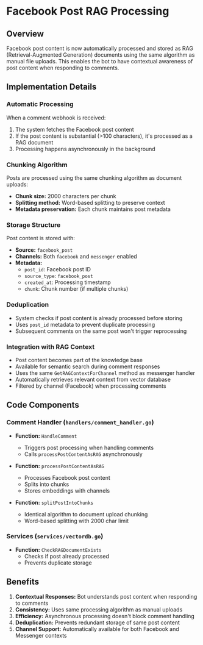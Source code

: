 # Facebook Post RAG Processing

## Overview
Facebook post content is now automatically processed and stored as RAG (Retrieval-Augmented Generation) documents using the same algorithm as manual file uploads. This enables the bot to have contextual awareness of post content when responding to comments.

## Implementation Details

### Automatic Processing
When a comment webhook is received:
1. The system fetches the Facebook post content
2. If the post content is substantial (>100 characters), it's processed as a RAG document
3. Processing happens asynchronously in the background

### Chunking Algorithm
Posts are processed using the same chunking algorithm as document uploads:
- **Chunk size:** 2000 characters per chunk
- **Splitting method:** Word-based splitting to preserve context
- **Metadata preservation:** Each chunk maintains post metadata

### Storage Structure
Post content is stored with:
- **Source:** `facebook_post`
- **Channels:** Both `facebook` and `messenger` enabled
- **Metadata:**
  - `post_id`: Facebook post ID
  - `source_type`: `facebook_post`
  - `created_at`: Processing timestamp
  - `chunk`: Chunk number (if multiple chunks)

### Deduplication
- System checks if post content is already processed before storing
- Uses `post_id` metadata to prevent duplicate processing
- Subsequent comments on the same post won't trigger reprocessing

### Integration with RAG Context
- Post content becomes part of the knowledge base
- Available for semantic search during comment responses
- Uses the same `GetRAGContextForChannel` method as messenger handler
- Automatically retrieves relevant context from vector database
- Filtered by channel (Facebook) when processing comments

## Code Components

### Comment Handler (`handlers/comment_handler.go`)
- **Function:** `HandleComment`
  - Triggers post processing when handling comments
  - Calls `processPostContentAsRAG` asynchronously

- **Function:** `processPostContentAsRAG`
  - Processes Facebook post content
  - Splits into chunks
  - Stores embeddings with channels

- **Function:** `splitPostIntoChunks`
  - Identical algorithm to document upload chunking
  - Word-based splitting with 2000 char limit

### Services (`services/vectordb.go`)
- **Function:** `CheckRAGDocumentExists`
  - Checks if post already processed
  - Prevents duplicate storage

## Benefits
1. **Contextual Responses:** Bot understands post content when responding to comments
2. **Consistency:** Uses same processing algorithm as manual uploads
3. **Efficiency:** Asynchronous processing doesn't block comment handling
4. **Deduplication:** Prevents redundant storage of same post content
5. **Channel Support:** Automatically available for both Facebook and Messenger contexts